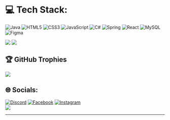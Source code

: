 # 💻 Tech Stack:
![Java](https://img.shields.io/badge/java-%23ED8B00.svg?style=for-the-badge&logo=openjdk&logoColor=white) ![HTML5](https://img.shields.io/badge/html5-%23E34F26.svg?style=for-the-badge&logo=html5&logoColor=white) ![CSS3](https://img.shields.io/badge/css3-%231572B6.svg?style=for-the-badge&logo=css3&logoColor=white) ![JavaScript](https://img.shields.io/badge/javascript-%23323330.svg?style=for-the-badge&logo=javascript&logoColor=%23F7DF1E) ![C#](https://img.shields.io/badge/c%23-%23239120.svg?style=for-the-badge&logo=csharp&logoColor=white) ![Spring](https://img.shields.io/badge/spring-%236DB33F.svg?style=for-the-badge&logo=spring&logoColor=white) ![React](https://img.shields.io/badge/react-%2320232a.svg?style=for-the-badge&logo=react&logoColor=%2361DAFB) ![MySQL](https://img.shields.io/badge/mysql-4479A1.svg?style=for-the-badge&logo=mysql&logoColor=white) ![Figma](https://img.shields.io/badge/figma-%23F24E1E.svg?style=for-the-badge&logo=figma&logoColor=white)

![](https://github-readme-streak-stats.herokuapp.com/?user=Viktor-U&theme=blueberry&hide_border=false)
![](https://github-readme-stats.vercel.app/api/top-langs/?username=Viktor-U&theme=blueberry&hide_border=false&include_all_commits=true&count_private=true&layout=compact)



## 🏆 GitHub Trophies
![](https://github-profile-trophy.vercel.app/?username=Viktor-U&theme=radical&no-frame=false&no-bg=true&margin-w=4)

## 🌐 Socials:
[![Discord](https://img.shields.io/badge/Discord-%237289DA.svg?logo=discord&logoColor=white)](https://discord.gg/palexgg) [![Facebook](https://img.shields.io/badge/Facebook-%231877F2.svg?logo=Facebook&logoColor=white)](https://www.facebook.com/profile.php?id=100007635912136&locale=bg_BG) [![Instagram](https://img.shields.io/badge/Instagram-%23E4405F.svg?logo=Instagram&logoColor=white)](https://instagram.com/viktorgg_7)                                          
                    [![](https://visitcount.itsvg.in/api?id=Viktor-U&icon=0&color=0)](https://visitcount.itsvg.in)

---

<!-- Proudly created with GPRM ( https://gprm.itsvg.in ) -->
